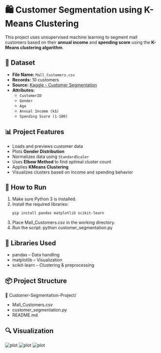 # 🛍️ Customer Segmentation using K-Means Clustering

This project uses unsupervised machine learning to segment mall customers based on their **annual income** and **spending score** using the **K-Means clustering algorithm**.

## 📁 Dataset

- **File Name:** `Mall_Customers.csv`
- **Records:** 10 customers
- **Source:** [Kaggle - Customer Segmentation](https://www.kaggle.com/datasets/vjchoudhary7/customer-segmentation)
- **Attributes:**
  - `CustomerID`
  - `Gender`
  - `Age`
  - `Annual Income (k$)`
  - `Spending Score (1-100)`

## 📊 Project Features

- Loads and previews customer data
- Plots **Gender Distribution**
- Normalizes data using `StandardScaler`
- Uses **Elbow Method** to find optimal cluster count
- Applies **KMeans Clustering**
- Visualizes clusters based on income and spending behavior

## 📌 How to Run

1. Make sure Python 3 is installed.
2. Install the required libraries:
   ```bash
   pip install pandas matplotlib scikit-learn
3. Place Mall_Customers.csv in the working directory.
4. Run the script:
python customer_segmentation.py

## 🧠 Libraries Used

- pandas – Data handling
- matplotlib – Visualization
- scikit-learn – Clustering & preprocessing

## 📦 Project Structure

📁 Customer-Segmentation-Project/
- Mall_Customers.csv
- customer_segmentation.py
- README.md

## 🔍 Visualization

![plot](01.png)
![plot](02.png)
![plot](03.png)
